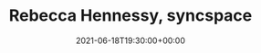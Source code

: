 ---
templateKey: event
id: 9CC08608-B0BE-F3C2-4432-B1871281F5E7
date: 2021-06-18T19:30:00+00:00
eventTime: '7:30pm'
title: Rebecca Hennessy, syncspace
artist: Rebecca Hennessy
city: Interweb
venue: syncspace
group: Tim Shia
guests: Don Scott, Michael Herring
---
